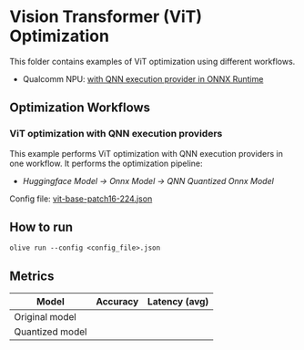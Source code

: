 # Vision Transformer (ViT) Optimization
This folder contains examples of ViT optimization using different workflows.
- Qualcomm NPU: [with QNN execution provider in ONNX Runtime](#vit-optimization-with-qnn-execution-providers)

## Optimization Workflows
### ViT optimization with QNN execution providers
This example performs ViT optimization with QNN execution providers in one workflow. It performs the optimization pipeline:
- *Huggingface Model -> Onnx Model -> QNN Quantized Onnx Model*

Config file: [vit-base-patch16-224.json](vit-base-patch16-224.json)

## How to run
```
olive run --config <config_file>.json
```

## Metrics
| Model | Accuracy | Latency (avg) |
|-|-|-|
| Original model | | |
| Quantized model | | |